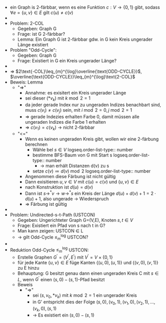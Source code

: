 - ein Graph is 2-färbbar, wenn es eine Funktion $c:V\rightarrow\left\lbrace0,1\right\rbrace$ gibt, sodass $\forall e=\left\lbrace u,v\right\rbrace\in E$ gilt $c\left(u\right)\neq c\left(v\right)$
-
- Problem: 2-COL
	- Gegeben: Graph G
	- Frage: ist G 2-färbbar?
	- Lemma: Ein Graph G ist 2-färbbar gdw. in G kein Kreis ungerader Länge existiert
- Problem "Odd-Cycle":
	- Gegeben: Graph G
	- Frage: Existiert in G ein Kreis ungerader Länge?
-
- => $2\text{-COL}\leq_{m}^{\log}\overline{\text{ODD-CYCLE}}$, $\overline{\text{ODD-CYCLE}}\leq_{m}^{\log}\text{2-COL}$
- Beweis: Lemma
	- "=>"
		- Annahme: es exisitert ein Kreis ungerader Länge
		- sei dieser $\left(\ast v_{k}\right)$ mit $k\bmod2=1$
		- da jeder gerade Index nur zu ungeraden Indizes benachbart sind, muss $c\left(v_{i}\right)\neq c\left(v_{j}\right)$ sein, mit $i\bmod2=0,j\bmod2=1$
		- => gerade Indezies erhalten Farbe 0, damit müssen alle ungeraden Indizes die Farbe 1 erhalten
		- => $c\left(v_1\right)=c\left(v_{k}\right)$ -> nicht 2-färbbar
	- "<="
		- Wenn es keinen ungeraden Kreis gibt, wollen wir eine 2-färbung berechnen
			- Wähle bel $s\in V$
			  logseq.order-list-type:: number
			- bestimme BFS-Baum von G mit Start s
			  logseq.order-list-type:: number
				- -> man erhält Distanzen d(v) zu s
			- setze $c\left(v\right)\coloneqq d\left(v\right)\bmod2$
			  logseq.order-list-type:: number
		- Angenommen diese Färbung ist nicht gültig
		- Dann exisitieren $u,v\in V$ mit $c\left(u\right)=c\left(v\right)$ und $\left\lbrace u,v\right\rbrace\in E$
		- nach Konstruktion ist $d\left(u\right)=d\left(v\right)$
		- Dann ist $s\rightarrow^{\ast}v\rightarrow w\rightarrow^{\ast}s$ ein Kreis der Länge $d\left(u\right)+d\left(v\right)+1=2\cdot d\left(u\right)+1$, also ungerade -> Wiederspruch
		- => Färbung ist gültig
-
- Problem: Undirected-s-t-Path (USTCON)
	- Gegeben: Ungerichteter Graph G=(V,E), Knoten $s,t\in V$
	- Frage: Existiert ein Pfad von s nach t in G?
	- Man kann zeigen: USTCON $\in$ L
	- -> gilt Odd-Cycle $\leq_{m}^{\log}$ USTCON?
-
- Reduktion Odd-Cycle $\leq_{m}^{\log}$ USTCON:
	- Erstelle Graphen $G^{\prime}=\left(V^{\prime},E^{\prime}\right)$ mit $V^{\prime}=V\times\left\lbrace0,1\right\rbrace$
	- für jede Kante $\left\lbrace u,v\right\rbrace\in E$ füge Kanten $\left\lbrace\left(u,0\right),\left(u,1\right)\right\rbrace$ und $\left\lbrace\left(v,0\right),\left(v,1\right)\right\rbrace$ zu E hinzu
	- Behauptung: G besitzt genau dann einen ungeraden Kreis C mit $s\in L$, wenn $G^{\prime}$ einen $\left(s,0\right)-\left(s,1\right)$-Pfad besitzt
	- Beweis
		- "=>"
			- sei $\left(s,v_0,\ast v_{k}\right)$ mit $k\bmod2=1$ ein ungerader Kreis
			- in G' entspricht dies der Folge $\left(s,0\right),\left(v_0,1\right),\left(v_1,0\right),\left(v_2,1\right),...,\left(v_{k},0\right),\left(s,1\right)$
			- -> Es existiert ein $\left(s,0\right)-\left(s,1\right)$